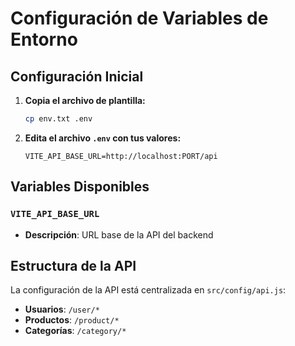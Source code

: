 # Configuración de Variables de Entorno

## Configuración Inicial

1. **Copia el archivo de plantilla:**
   ```bash
   cp env.txt .env
   ```

2. **Edita el archivo `.env` con tus valores:**
   ```env
   VITE_API_BASE_URL=http://localhost:PORT/api
   ```

## Variables Disponibles

### `VITE_API_BASE_URL`
- **Descripción**: URL base de la API del backend

## Estructura de la API

La configuración de la API está centralizada en `src/config/api.js`:

- **Usuarios**: `/user/*`
- **Productos**: `/product/*`
- **Categorías**: `/category/*`

